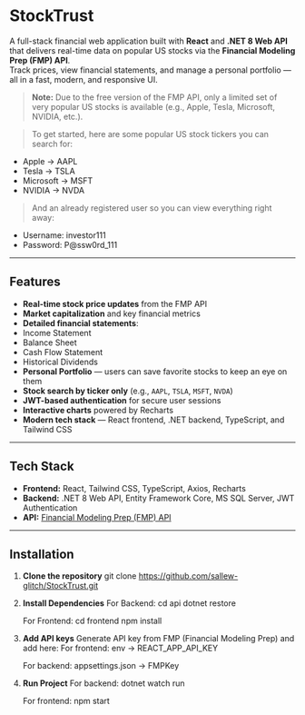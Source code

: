 # StockTrust

A full-stack financial web application built with **React** and **.NET 8 Web API** that delivers real-time data on popular US stocks via the **Financial Modeling Prep (FMP) API**.  
Track prices, view financial statements, and manage a personal portfolio — all in a fast, modern, and responsive UI.

> **Note:** Due to the free version of the FMP API, only a limited set of very popular US stocks is available (e.g., Apple, Tesla, Microsoft, NVIDIA, etc.).

> To get started, here are some popular US stock tickers you can search for:
- Apple → AAPL
- Tesla → TSLA
- Microsoft → MSFT
- NVIDIA → NVDA

>And an already registered user so you can view everything right away:
- Username: investor111
- Password: P@ssw0rd_111

---

## Features

-  **Real-time stock price updates** from the FMP API  
-  **Market capitalization** and key financial metrics  
-  **Detailed financial statements**:
  - Income Statement
  - Balance Sheet
  - Cash Flow Statement
  - Historical Dividends
-  **Personal Portfolio** — users can save favorite stocks to keep an eye on them  
-  **Stock search by ticker only** (e.g., `AAPL`, `TSLA`, `MSFT`, `NVDA`)  
-  **JWT-based authentication** for secure user sessions  
-  **Interactive charts** powered by Recharts  
-  **Modern tech stack** — React frontend, .NET backend, TypeScript, and Tailwind CSS

---

## Tech Stack

- **Frontend:** React, Tailwind CSS, TypeScript, Axios, Recharts  
- **Backend:** .NET 8 Web API, Entity Framework Core, MS SQL Server, JWT Authentication  
- **API:** [Financial Modeling Prep (FMP) API](https://site.financialmodelingprep.com/)  

---

## Installation

1. **Clone the repository**
    git clone https://github.com/sallew-glitch/StockTrust.git

2. **Install Dependencies**
    For Backend:
        cd api
        dotnet restore
    
    For Frontend:
        cd frontend
        npm install

3. **Add API keys**
    Generate API key from FMP (Financial Modeling Prep) and add here:
    For frontend:
        env -> REACT_APP_API_KEY

    For backend:
        appsettings.json -> FMPKey

4. **Run Project**
    For backend:
        dotnet watch run

    For frontend:
        npm start